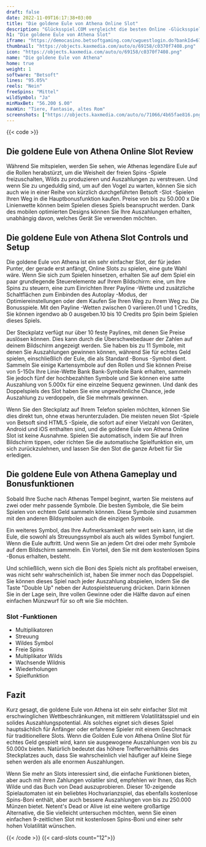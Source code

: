 ```yaml
---
draft: false
date: 2022-11-09T16:17:38+03:00
title: "Die goldene Eule von Athena Online Slot"
description: "Glücksspiel.COM vergleicht die besten Online -Glücksspiel -Sites und -spiele der Kanada.  Unabhängige Produktbewertungen und exklusive Anmeldeangebote. Jetzt spielen!"
h1: "Die goldene Eule von Athena Slot"
iframe: "https://democasino.betsoftgaming.com/cwguestlogin.do?bankId=675&CDN=AUTO&gameId=794"
thumbnail: "https://objects.kaxmedia.com/auto/o/69158/c0370f7408.png"
icon: "https://objects.kaxmedia.com/auto/o/69158/c0370f7408.png"
name: "Die goldene Eule von Athena"
home: true
weight: 1
software: "Betsoft"
lines: "95.05%"
reels: "Nein"
freeSpins: "Mittel"
wildSymbol: "Ja"
minMaxBet: "56.200 $.00"
maxWin: "Tiere, Fantasie, altes Rom"
screenshots: ["https://objects.kaxmedia.com/auto/o/71066/4b65fae816.png"]
---
```


{{< code >}}<h2>Die goldene Eule von Athena Online Slot Review</h2><p>Während Sie mitspielen, werden Sie sehen, wie Athenas legendäre Eule auf die Rollen herabstürzt, um die Weisheit der freien Spins -Spiele freizuschalten, Wilds zu produzieren und Auszahlungen zu verstreuen. Und wenn Sie zu ungeduldig sind, um auf den Vogel zu warten, können Sie sich auch wie in einer Reihe von kürzlich durchgeführten Betsoft -Slot -Spielen Ihren Weg in die Hauptbonusfunktion kaufen. Preise von bis zu 50.000 x Die Linienwette können beim Spielen dieses Spiels beansprucht werden. Dank des mobilen optimierten Designs können Sie Ihre Auszahlungen erhalten, unabhängig davon, welches Gerät Sie verwenden möchten.</p><h2>Die goldene Eule von Athena Slot Controls und Setup</h2><p>Die goldene Eule von Athena ist ein sehr einfacher Slot, der für jeden Punter, der gerade erst anfängt, Online Slots zu spielen, eine gute Wahl wäre. Wenn Sie sich zum Spielen hinsetzen, erhalten Sie auf dem Spiel ein paar grundlegende Steuerelemente auf Ihrem Bildschirm: eine, um Ihre Spins zu steuern, eine zum Einrichten Ihrer Payline -Wette und zusätzliche Schaltflächen zum Einbinden des Autoplay -Modus, der Optimiereinstellungen oder dem Kaufen Sie Ihren Weg zu Ihrem Weg zu. Die Bonusspiele. Mit den Payline -Wetten zwischen 0 variieren.01 und 1 Credits, Sie können irgendwo ab 0 ausgeben.10 bis 10 Credits pro Spin beim Spielen dieses Spiels.</p><p>Der Steckplatz verfügt nur über 10 feste Paylines, mit denen Sie Preise auslösen können. Dies kann durch die Überschwebedauer der Zahlen auf deinem Bildschirm angezeigt werden. Sie haben bis zu 11 Symbole, mit denen Sie Auszahlungen gewinnen können, während Sie für echtes Geld spielen, einschließlich der Eule, die als Standard -Bonus -Symbol dient. Sammeln Sie einige Kartensymbole auf den Rollen und Sie können Preise von 5-150x Ihre Linie-Wette Bank Bank-Symbole Bank erhalten, sammeln Sie jedoch fünf der hochbezahlten Symbole und Sie können eine satte Auszahlung von 5.000x für eine einzelne Sequenz gewinnen. Und dank des Doppelspiels des Slot haben Sie eine ungewöhnliche Chance, jede Auszahlung zu verdoppeln, die Sie mehrmals gewinnen.</p><p>Wenn Sie den Steckplatz auf Ihrem Telefon spielen möchten, können Sie dies direkt tun, ohne etwas herunterzuladen. Die meisten neuen Slot -Spiele von Betsoft sind HTML5 -Spiele, die sofort auf einer Vielzahl von Geräten, Android und iOS enthalten sind, und die goldene Eule von Athena Online Slot ist keine Ausnahme. Spielen Sie automatisch, indem Sie auf Ihren Bildschirm tippen, oder richten Sie die automatische Spielfunktion ein, um sich zurückzulehnen, und lassen Sie den Slot die ganze Arbeit für Sie erledigen.</p><h2>Die goldene Eule von Athena Gameplay und Bonusfunktionen</h2><p>Sobald Ihre Suche nach Athenas Tempel beginnt, warten Sie meistens auf zwei oder mehr passende Symbole. Die besten Symbole, die Sie beim Spielen von echtem Geld sammeln können. Diese Symbole sind zusammen mit den anderen Bildsymbolen auch die einzigen Symbole.</p><p>Ein weiteres Symbol, das Ihre Aufmerksamkeit sehr wert sein kann, ist die Eule, die sowohl als Streuungssymbol als auch als wildes Symbol fungiert. Wenn die Eule auftritt. Und wenn Sie an jedem Ort drei oder mehr Symbole auf dem Bildschirm sammeln. Ein Vorteil, den Sie mit dem kostenlosen Spins -Bonus erhalten, besteht.</p><p>Und schließlich, wenn sich die Boni des Spiels nicht als profitabel erweisen, was nicht sehr wahrscheinlich ist, haben Sie immer noch das Doppelspiel. Sie können dieses Spiel nach jeder Auszahlung abspielen, indem Sie die Taste "Double Up" neben der Autospielsteuerung drücken. Darin können Sie in der Lage sein, Ihre vollen Gewinne oder die Hälfte davon auf einen einfachen Münzwurf für so oft wie Sie möchten.</p><h3>
Slot -Funktionen</h3><ul>
<li></span>
Multiplikatoren</li>
<li></span>
Streuung</li>
<li></span>
Wildes Symbol</li>
<li></span>
Freie Spins</li>
<li></span>
Multiplikator Wilds</li>
<li></span>
Wachsende Wildnis</li>
<li></span>
Wiederholungen</li>
<li></span>
Spielfunktion</li></ul><h2>Fazit</h2><p>Kurz gesagt, die goldene Eule von Athena ist ein sehr einfacher Slot mit erschwinglichen Wettbeschränkungen, mit mittlerem Volatilitätsspiel und ein solides Auszahlungspotential. Als solches eignet sich dieses Spiel hauptsächlich für Anfänger oder erfahrene Spieler mit einem Geschmack für traditionellere Slots. Wenn die Golden Eule von Athena Online Slot für echtes Geld gespielt wird, kann sie ausgewogene Auszahlungen von bis zu 50.000x bieten. Natürlich bedeutet das höhere Trefferverhältnis des Steckplatzes auch, dass Sie wahrscheinlich viel häufiger auf kleine Siege sehen werden als alle enormen Auszahlungen.</p><p>Wenn Sie mehr an Slots interessiert sind, die einfache Funktionen bieten, aber auch mit ihren Zahlungen volatiler sind, empfehlen wir Ihnen, das Rich Wilde und das Buch von Dead auszuprobieren. Dieser 10-zeigende Spielautomaten ist ein beliebtes Hochvarianzspiel, das ebenfalls kostenlose Spins-Boni enthält, aber auch bessere Auszahlungen von bis zu 250.000 Münzen bietet. Netent's Dead or Alive ist eine weitere großartige Alternative, die Sie vielleicht untersuchen möchten, wenn Sie einen einfachen 9-zeitlichen Slot mit kostenlosen Spins-Boni und einer sehr hohen Volatilität wünschen.</p>{{< /code >}}
{{< card-slots count="12">}}